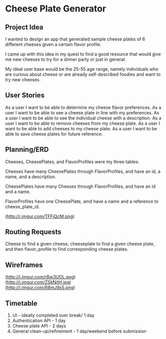 # Cheese Plate Generator

## Project Idea

I wanted to design an app that generated sample cheese plates of 6 different cheeses given a certain flavor profile.

I came up with this idea in my quest to find a good resource that would give me new cheeses to try for a dinner party or just in general.

My ideal user base would be the 25-55 age range, namely individuals who are curious about cheese or are already self-described foodies and want to try new cheeses.

## User Stories

As a user I want to be able to determine my cheese flavor preferences.
As a user I want to be able to see a cheese plate in line with my preferences.
As a user I want to be able to see the individual cheese with a description.
As a user I want to be able to remove cheeses from my cheese plate.
As a user I want to be able to add cheeses to my cheese plate.
As a user I want to be able to save cheese plates for future reference.

## Planning/ERD

Cheeses, CheesePlates, and FlavorProfiles were my three tables.

Cheeses have many CheesePlates through FlavorProfiles, and have an id, a name, and a description.

CheesePlates have many Cheeses through FlavorProfiles, and have an id and a name.

FlavorProfiles have one CheesePlate, amd  have a name and a reference to cheese_plate_id.

(http://i.imgur.com/TFFjQcM.png)

## Routing Requests

Cheese to find a given cheese, cheeseplate to find a given cheese plate, and then flavor_profile to find corresponding cheese plates.

## Wireframes

(http://i.imgur.com/rBw3UOL.png)<br>
(http://i.imgur.com/ZSkNitH.jpg)<br>
(http://i.imgur.com/R8mJ9x5.png)<br>

## Timetable

1. UI - ideally completed over break/ 1 day
1. Authentication API - 1 day
1. Cheese plate API - 2 days
1. General clean-up/refinement - 1 day/weekend before submission
